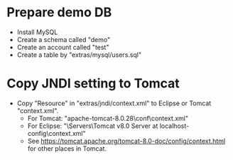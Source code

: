 # Prepare demo DB

* Install MySQL
* Create a schema called "demo"
* Create an account called "test"
* Create a table by "extras/mysql/users.sql"

# Copy JNDI setting to Tomcat

* Copy "Resource" in "extras/jndi/context.xml" to Eclipse or Tomcat "context.xml".
  * For Tomcat: "apache-tomcat-8.0.28\conf\context.xml"
  * For Eclipse: "<eclipse workspace>\Servers\Tomcat v8.0 Server at localhost-config\context.xml"
  * See <https://tomcat.apache.org/tomcat-8.0-doc/config/context.html> for other places in Tomcat.